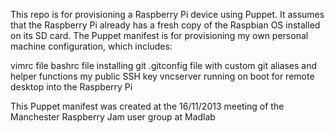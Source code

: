 This repo is for provisioning a Raspberry Pi device using Puppet. It assumes that the Raspberry Pi already has a fresh copy of the Raspbian OS installed on its SD card. The Puppet manifest is for provisioning my own personal machine configuration, which includes:

vimrc file
bashrc file
installing git
.gitconfig file with custom git aliases and helper functions
my public SSH key
vncserver running on boot for remote desktop into the Raspberry Pi


This Puppet manifest was created at the 16/11/2013 meeting of the Manchester Raspberry Jam user group at Madlab
